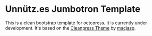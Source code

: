 Unnütz.es Jumbotron Template
============================

This is a clean bootstrap template for octopress. It is currently under development.
It's based on the [Cleanpress Theme](https://github.com/macjasp/cleanpress) by [macjasp](http://carmo.org.uk/).